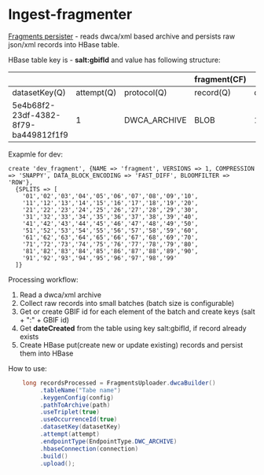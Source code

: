 # Ingest-fragmenter

[Fragments persister](src/main/java/org/gbif/pipelines/fragmenter/FragmentPersister.java) - reads dwca/xml based archive and persists raw json/xml records into HBase table.

HBase table key is - **salt:gbifId** and value has following structure:

|   |   |   |fragment(CF)|   |   |   |
|---|---|---|------------|---|---|---|
|datasetKey(Q)|attempt(Q)|protocol(Q)|record(Q)|dateCreated(Q)|dateUpdated(Q)  |
|5e4b68f2-23df-4382-8f79-ba449812f1f9|1|DWCA_ARCHIVE|BLOB|1587372235|1587372235|

Exapmle for dev:
```
create 'dev_fragment', {NAME => 'fragment', VERSIONS => 1, COMPRESSION => 'SNAPPY', DATA_BLOCK_ENCODING => 'FAST_DIFF', BLOOMFILTER => 'ROW'},
  {SPLITS => [
    '01','02','03','04','05','06','07','08','09','10',
    '11','12','13','14','15','16','17','18','19','20',
    '21','22','23','24','25','26','27','28','29','30',
    '31','32','33','34','35','36','37','38','39','40',
    '41','42','43','44','45','46','47','48','49','50',
    '51','52','53','54','55','56','57','58','59','60',
    '61','62','63','64','65','66','67','68','69','70',
    '71','72','73','74','75','76','77','78','79','80',
    '81','82','83','84','85','86','87','88','89','90',
    '91','92','93','94','95','96','97','98','99'
  ]}
```

Processing workflow:
1. Read a dwca/xml archive
2. Collect raw records into small batches (batch size is configurable)
3. Get or create GBIF id for each element of the batch and create keys (salt + ":" + GBIF id)
4. Get **dateCreated** from the table using key salt:gbifId, if record already exists
5. Create HBase put(create new or update existing) records and persist them into HBase

How to use:
```java
    long recordsProcessed = FragmentsUploader.dwcaBuilder()
         .tableName("Tabe name")
         .keygenConfig(config)
         .pathToArchive(path)
         .useTriplet(true)
         .useOccurrenceId(true)
         .datasetKey(datasetKey)
         .attempt(attempt)
         .endpointType(EndpointType.DWC_ARCHIVE)
         .hbaseConnection(connection)
         .build()
         .upload();
```
